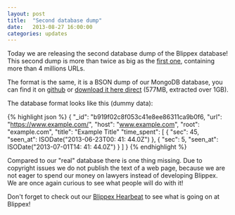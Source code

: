 ```yaml
---
layout: post
title:  "Second database dump"
date:   2013-08-27 16:00:00
categories: updates
---
```


Today we are releasing the second database dump of the Blippex database!   
This second dump is more than twice as big as the [first one](/updates/2013/07/23/First-database-dump.html), containing more than 4 millions URLs.

The format is the same, it is a BSON dump of our MongoDB database, you can find it on [github](https://github.com/blippex/blippex_search_database_dump) or [download it here direct](https://dump.blippex.org/blippex_26_08_2013.tar.gz) (577MB, extracted over 1GB).
<!-- more -->

The database format looks like this (dummy data):

{% highlight json %}
{
	"_id": "b919f02c8f053c41e8ee86311ca9b0f6,
	"url": "https://www.example.com/",
	"host": "www.example.com",
	"root": "example.com",
	"title": "Example Title"
	"time_spent": [
		{
			"sec": 45,
			"seen_at": ISODate("2013-06-23T00: 41: 44.0Z")
		},
		{
			"sec": 5,
			"seen_at": ISODate("2013-07-01T14: 41: 44.0Z")
		}
	]
}
{% endhighlight %}

Compared to our "real" database there is one thing missing. Due to copyright issues we do not publish the text of a web page, because we are not eager to spend our money on lawyers instead of developing Blippex.   
We are once again curious to see what people will do with it!

Don't forget to check out our [Blippex Hearbeat](https://www.blippex.org/heartbeat) to see what is going on at Blippex!